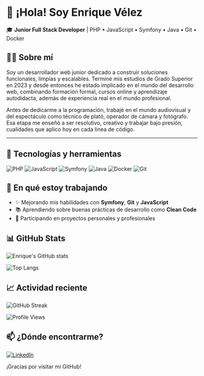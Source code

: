 # 👋 ¡Hola! Soy Enrique Vélez

🎓 **Junior Full Stack Developer** | PHP • JavaScript • Symfony • Java • Git • Docker

## 🧑‍💻 Sobre mí

Soy un desarrollador web junior dedicado a construir soluciones funcionales, limpias y escalables. Terminé mis estudios de Grado Superior en 2023 y desde entonces he estado implicado en el mundo del desarrollo web, combinando formación formal, cursos online y aprendizaje autodidacta, además de experiencia real en el mundo profesional.

Antes de dedicarme a la programación, trabajé en el mundo audiovisual y del espectáculo como técnico de plató, operador de cámara y fotógrafo. Esa etapa me enseñó a ser resolutivo, creativo y trabajar bajo presión, cualidades que aplico hoy en cada línea de código.

---

## 🚀 Tecnologías y herramientas

![PHP](https://img.shields.io/badge/PHP-777BB4?style=for-the-badge&logo=php&logoColor=white)
![JavaScript](https://img.shields.io/badge/JavaScript-F7DF1E?style=for-the-badge&logo=javascript&logoColor=black)
![Symfony](https://img.shields.io/badge/Symfony-000000?style=for-the-badge&logo=symfony&logoColor=white)
![Java](https://img.shields.io/badge/Java-ED8B00?style=for-the-badge&logo=openjdk&logoColor=white)
![Docker](https://img.shields.io/badge/Docker-2496ED?style=for-the-badge&logo=docker&logoColor=white)
![Git](https://img.shields.io/badge/Git-F05032?style=for-the-badge&logo=git&logoColor=white)

## 📌 En qué estoy trabajando

- ✨ Mejorando mis habilidades con **Symfony**, **Git** y **JavaScript**
- 📚 Aprendiendo sobre buenas prácticas de desarrollo como **Clean Code**
- 🧠 Participando en proyectos personales y profesionales

## 📊 GitHub Stats

![Enrique's GitHub stats](https://github-readme-stats.vercel.app/api?username=enlike21&show_icons=true&theme=github_dark&hide=issues&count_private=true)

![Top Langs](https://github-readme-stats.vercel.app/api/top-langs/?username=enlike21&layout=compact&theme=github_dark)

## 📈 Actividad reciente

![GitHub Streak](https://streak-stats.demolab.com?user=enlike21&theme=dark&hide_border=true)

![Profile Views](https://komarev.com/ghpvc/?username=enlike21&color=blue&style=flat)

## 📫 ¿Dónde encontrarme?

[![LinkedIn](https://img.shields.io/badge/LinkedIn-0A66C2?style=for-the-badge&logo=linkedin&logoColor=white)](https://www.linkedin.com/in/enrique-velez-aguilar-51650a202/)

¡Gracias por visitar mi GitHub!

